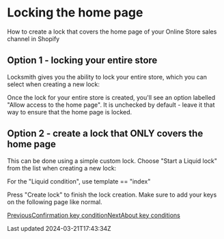 # Locking the home page

How to create a lock that covers the home page of your Online Store sales channel in Shopify

## Option 1 - locking your entire store

Locksmith gives you the ability to lock your entire store, which you can select when creating a new lock:

Once the lock for your entire store is created, you'll see an option labelled "Allow access to the home page". It is unchecked by default - leave it that way to ensure that the home page is locked.

## Option 2 - create a lock that ONLY covers the home page

This can be done using a simple custom lock. Choose "Start a Liquid lock" from the list when creating a new lock:

For the "Liquid condition", use template == "index"

Press "Create lock" to finish the lock creation. Make sure to add your keys on the following page like normal.

[PreviousConfirmation key condition](/tutorials/more/editing-the-confirmation-message)[NextAbout key conditions](/keys/about-key-conditions)

Last updated 2024-03-21T17:43:34Z